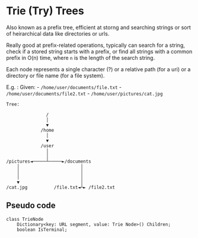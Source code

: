 # Trie (Try) Trees
Also known as a prefix tree, efficient at storng and searching strings or sort of heirarchical data like directories or urls. 

Really good at prefix-related operations, typically can search for a string, check if a stored string starts with a prefix, or find all strings with a common prefix in O(n) time, where `n` is the length of the search string. 

Each node represents a single character (?) or a relative path (for a uri) or a directory or file name (for a file system).

E.g. :
    Given: 
        - `/home/user/documents/file.txt`
        - `/home/user/documents/file2.txt`
        - `/home/user/pictures/cat.jpg`

    Tree:
```
               /                         
               │                         
               ▼                         
             /home                       
               │                         
               ▼                         
             /user                       
               │                         
               │                         
/pictures◄─────┴─────►/documents         
    │                       │            
    │                       │            
    │                       │            
    ▼                       │            
/cat.jpg          /file.txt◄┴► /file2.txt
```
## Pseudo code

```
class TrieNode
    Dictionary<key: URL segment, value: Trie Node>() Children;
    boolean IsTerminal;
```

